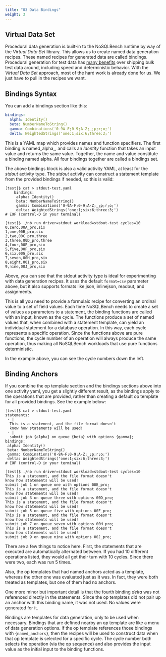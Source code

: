```yaml
---
title: "03 Data Bindings"
weight: 3
---
```


## Virtual Data Set

Procedural data generation is built-in to the NoSQLBench runtime by way of the
_Virtual Data Set_ library. This allows us to create named data generation recipes. These named
recipes for generated data are called bindings. Procedural generation for test data has
[many benefits](/docs/nosqlbench/showcase/#virtual-data-set) over shipping bulk test data around,
including speed and deterministic behavior. With the _Virtual Data Set_ approach, most of the hard
work is already done for us. We just have to pull in the recipes we want.

## Bindings Syntax

You can add a bindings section like this:

```yaml
bindings:
  alpha: Identity()
  beta: NumberNameToString()
  gamma: Combinations('0-9A-F;0-9;A-Z;_;p;r;o;')
  delta: WeightedStrings('one:1;six:6;three:3;')
```

This is a YAML map which provides names and function specifiers. The first binding is named_alpha_,
and calls an _Identity_ function that takes an input value and returns the same value. Together, the
name and value constitute a binding named alpha. All four bindings together are called a bindings
set.

The above bindings block is also a valid activity YAML, at least for the _stdout_ activity type.
The _stdout_ activity can construct a statement template from the provided bindings if needed, so
this is valid:

```
[test]$ cat > stdout-test.yaml
    bindings:
     alpha: Identity()
     beta: NumberNameToString()
     gamma: Combinations('0-9A-F;0-9;A-Z;_;p;r;o;')
     delta: WeightedStrings('one:1;six:6;three:3;')
# EOF (control-D in your terminal)

[test]$ ./nb run driver=stdout workload=stdout-test cycles=10
0,zero,00A_pro,six
1,one,00B_pro,six
2,two,00C_pro,three
3,three,00D_pro,three
4,four,00E_pro,six
5,five,00F_pro,six
6,six,00G_pro,six
7,seven,00H_pro,six
8,eight,00I_pro,six
9,nine,00J_pro,six
```

Above, you can see that the stdout activity type is ideal for experimenting with data generation
recipes. It uses the default `format=csv` parameter above, but it also supports formats like json,
inlinejson, readout, and assignments.

This is all you need to provide a formulaic recipe for converting an ordinal value to a set of field
values. Each time NoSQLBench needs to create a set of values as parameters to a statement, the
binding functions are called with an input, known as the cycle. The functions produce a set of named
values that, when combined with a statement template, can yield an individual statement for a
database operation. In this way, each cycle represents a specific operation. Since the functions
above are pure functions, the cycle number of an operation will always produce the same operation,
thus making all NoSQLBench workloads that use pure functions deterministic.

In the example above, you can see the cycle numbers down the left.

## Binding Anchors

If you combine the op template section and the bindings sections above into one activity yaml, you
get a slightly different result, as the bindings apply to the operations that are provided, rather
than creating a default op template for all provided bindings. See the example below:

```
[test]$ cat > stdout-test.yaml
statements:
 - |
  This is a statement, and the file format doesn't
  know how statements will be used!
 - |
  submit job {alpha} on queue {beta} with options {gamma};
bindings:
 alpha: Identity()
 beta: NumberNameToString()
 gamma: Combinations('0-9A-F;0-9;A-Z;_;p;r;o;')
 delta: WeightedStrings('one:1;six:6;three:3;')
# EOF (control-D in your terminal)

[test]$ ./nb run driver=stdout workload=stdout-test cycles=10
This is a statement, and the file format doesn't
know how statements will be used!
submit job 1 on queue one with options 00B_pro;
This is a statement, and the file format doesn't
know how statements will be used!
submit job 3 on queue three with options 00D_pro;
This is a statement, and the file format doesn't
know how statements will be used!
submit job 5 on queue five with options 00F_pro;
This is a statement, and the file format doesn't
know how statements will be used!
submit job 7 on queue seven with options 00H_pro;
This is a statement, and the file format doesn't
know how statements will be used!
submit job 9 on queue nine with options 00J_pro;
```

There are a few things to notice here. First, the statements that are executed are automatically
alternated between. If you had 10 different operations listed, they would all get their turn with 10
cycles. Since there were two, each was run 5 times.

Also, the op templates that had named anchors acted as a template, whereas the other one was
evaluated just as it was. In fact, they were both treated as templates, but one of them had no
anchors.

One more minor but important detail is that the fourth binding *delta* was not referenced directly
in the statements. Since the op templates did not pair up an anchor with this binding name, it was
not used. No values were generated for it.

Bindings are templates for data generation, only to be used when necessary. Bindings that are
defined nearby an op template are like a menu of data generation options. If the op template
references those bindings with `{named_anchors}`, then the recipes will be used to construct data
when that op template is selected for a specific cycle. The cycle number both selects the
operation (via the op sequence) and also provides the input value as the initial input to the
binding functions.

